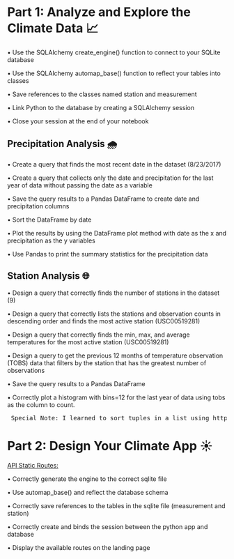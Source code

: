 # Part 1: Analyze and Explore the Climate Data 📈 #

• Use the SQLAlchemy create_engine() function to connect to your SQLite database

• Use the SQLAlchemy automap_base() function to reflect your tables into classes

• Save references to the classes named station and measurement

• Link Python to the database by creating a SQLAlchemy session

• Close your session at the end of your notebook

  ## Precipitation Analysis 🌧️ ##

• Create a query that finds the most recent date in the dataset (8/23/2017)

• Create a query that collects only the date and precipitation for the last year of data without passing the date as a variable

• Save the query results to a Pandas DataFrame to create date and precipitation columns

• Sort the DataFrame by date

• Plot the results by using the DataFrame plot method with date as the x and precipitation as the y variables

• Use Pandas to print the summary statistics for the precipitation data

  ## Station Analysis 🌐 ##

• Design a query that correctly finds the number of stations in the dataset (9)

• Design a query that correctly lists the stations and observation counts in descending order and finds the most active station (USC00519281)

• Design a query that correctly finds the min, max, and average temperatures for the most active station (USC00519281)

• Design a query to get the previous 12 months of temperature observation (TOBS) data that filters by the station that has the greatest number of observations

• Save the query results to a Pandas DataFrame

• Correctly plot a histogram with bins=12 for the last year of data using tobs as the column to count.

  <pre> Special Note: I learned to sort tuples in a list using https://www.geeksforgeeks.org/sort-in-python/.</pre>

# Part 2: Design Your Climate App ☀️ #

<ins> API Static Routes: </ins> 

• Correctly generate the engine to the correct sqlite file

• Use automap_base() and reflect the database schema

• Correctly save references to the tables in the sqlite file (measurement and station)

• Correctly create and binds the session between the python app and database

• Display the available routes on the landing page











